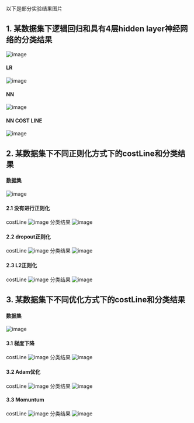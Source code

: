 以下是部分实验结果图片

## 1. 某数据集下逻辑回归和具有4层hidden layer神经网络的分类结果

![image](https://github.com/TimePickerWang/DeepLearning/blob/master/CourseOne-Neural%20Networks%20and%20Deep%20Learning/pic/ass3_1.png?raw=true)
#### LR
![image](https://github.com/TimePickerWang/DeepLearning/blob/master/CourseOne-Neural%20Networks%20and%20Deep%20Learning/pic/ass3_2.png?raw=true)
#### NN
![image](https://github.com/TimePickerWang/DeepLearning/blob/master/CourseOne-Neural%20Networks%20and%20Deep%20Learning/pic/ass3_3.png?raw=true)
#### NN COST LINE
![image](https://github.com/TimePickerWang/DeepLearning/blob/master/CourseOne-Neural%20Networks%20and%20Deep%20Learning/pic/ass2_1.png?raw=true)


## 2. 某数据集下不同正则化方式下的costLine和分类结果

#### 数据集

![image](https://github.com/TimePickerWang/DeepLearning/blob/master/CourseTwo-Improving%20Deep%20Neural%20Networks/pic/ass1_2.png?raw=true)

#### 2.1 没有进行正则化
costLine
![image](https://github.com/TimePickerWang/DeepLearning/blob/master/CourseTwo-Improving%20Deep%20Neural%20Networks/pic/ass1_2_noRegCostLine?raw=true)
分类结果
![image](https://github.com/TimePickerWang/DeepLearning/blob/master/CourseTwo-Improving%20Deep%20Neural%20Networks/pic/ass1_2_noRegResult?raw=true)

#### 2.2 dropout正则化
costLine
![image](https://github.com/TimePickerWang/DeepLearning/blob/master/CourseTwo-Improving%20Deep%20Neural%20Networks/pic/ass1_2_dropoutCostLine?raw=true)
分类结果
![image](https://github.com/TimePickerWang/DeepLearning/blob/master/CourseTwo-Improving%20Deep%20Neural%20Networks/pic/ass1_2_dropoutResult?raw=true)

#### 2.3 L2正则化
costLine
![image](https://github.com/TimePickerWang/DeepLearning/blob/master/CourseTwo-Improving%20Deep%20Neural%20Networks/pic/ass1_2_L2RegCostLine?raw=true)
分类结果
![image](https://github.com/TimePickerWang/DeepLearning/blob/master/CourseTwo-Improving%20Deep%20Neural%20Networks/pic/ass1_2_L2RegResult?raw=true)


## 3. 某数据集下不同优化方式下的costLine和分类结果

#### 数据集

![image](https://github.com/TimePickerWang/DeepLearning/blob/master/CourseTwo-Improving%20Deep%20Neural%20Networks/pic/ass2_1?raw=true)

#### 3.1 梯度下降
costLine
![image](https://github.com/TimePickerWang/DeepLearning/blob/master/CourseTwo-Improving%20Deep%20Neural%20Networks/pic/ass2_1_gdCostLine?raw=true)
分类结果
![image](https://github.com/TimePickerWang/DeepLearning/blob/master/CourseTwo-Improving%20Deep%20Neural%20Networks/pic/ass2_1_gdResult?raw=true)

#### 3.2 Adam优化
costLine
![image](https://github.com/TimePickerWang/DeepLearning/blob/master/CourseTwo-Improving%20Deep%20Neural%20Networks/pic/ass2_1_adamCostLine?raw=true)
分类结果
![image](https://github.com/TimePickerWang/DeepLearning/blob/master/CourseTwo-Improving%20Deep%20Neural%20Networks/pic/ass2_1_adamResult?raw=true)

#### 3.3 Momuntum
costLine
![image](https://github.com/TimePickerWang/DeepLearning/blob/master/CourseTwo-Improving%20Deep%20Neural%20Networks/pic/ass2_1_momentumCostLine?raw=true)
分类结果
![image](https://github.com/TimePickerWang/DeepLearning/blob/master/CourseTwo-Improving%20Deep%20Neural%20Networks/pic/ass2_1_momentumResult?raw=true)
